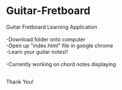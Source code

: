 # Guitar-Fretboard
Guitar Fretboard Learning Application
<br> <br>
-Download folder onto computer <br>
-Open up <bold>"index.html"</bold> file in google chrome <br>
-Learn your guitar notes!! <br>
<br>
-Currently working on chord notes displaying

<br>
Thank You!
